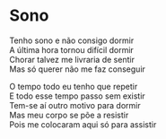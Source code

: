 <!-- pt :: Sono :: 2023-08-31 23:22:36 -->

# Sono

Tenho sono e não consigo dormir  
A última hora tornou difícil dormir  
Chorar talvez me livraria de sentir  
Mas só querer não me faz conseguir  

O tempo todo eu tenho que repetir  
E todo esse tempo passo sem existir  
Tem-se aí outro motivo para dormir  
Mas meu corpo se põe a resistir  
Pois me colocaram aqui só para assistir  
